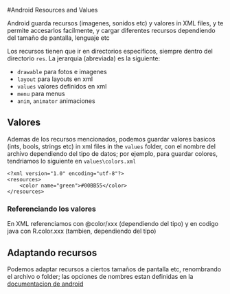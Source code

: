 #Android Resources and Values

Android guarda recursos (imagenes, sonidos etc) y valores in XML files, y te permite accesarlos facilmente, y cargar diferentes recursos dependiendo del tama&ntilde;o de pantalla, lenguaje etc

Los recursos tienen que ir en directorios especificos, siempre dentro del directorio `res`. La jerarquia (abreviada) es la siguiente:

* `drawable` para fotos e imagenes
* `layout`	para layouts en xml
* `values`	valores definidos en xml
* `menu` para menus
* `anim`, `animator` animaciones
	
## Valores

Ademas de los recursos mencionados, podemos guardar valores basicos (ints, bools, strings etc) in xml files in the `values` folder, con el nombre del archivo dependiendo del tipo  de datos; por ejemplo, para guardar colores, tendriamos lo siguiente en `values\colors.xml`

```
<?xml version="1.0" encoding="utf-8"?>
<resources>
    <color name="green">#00BB55</color>    
</resources>
```

### Referenciando los valores
En XML referenciamos con @color/xxx (dependiendo del tipo) y en codigo java con R.color.xxx (tambien, dependiendo del tipo)

## Adaptando recursos

Podemos adaptar recursos a ciertos tama&ntilde;os de pantalla etc, renombrando el archivo o folder; las opciones de nombres estan definidas en la [documentacion de android](http://developer.android.com/guide/topics/resources/providing-resources.html#AlternativeResources)
